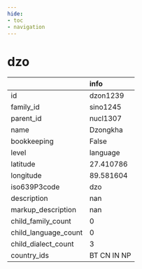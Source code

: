 ```yaml
---
hide:
- toc
- navigation
---
```

# dzo
|                      | info        |
|:---------------------|:------------|
| id                   | dzon1239    |
| family_id            | sino1245    |
| parent_id            | nucl1307    |
| name                 | Dzongkha    |
| bookkeeping          | False       |
| level                | language    |
| latitude             | 27.410786   |
| longitude            | 89.581604   |
| iso639P3code         | dzo         |
| description          | nan         |
| markup_description   | nan         |
| child_family_count   | 0           |
| child_language_count | 0           |
| child_dialect_count  | 3           |
| country_ids          | BT CN IN NP |